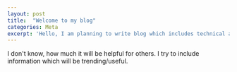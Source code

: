 ```yaml
---
layout: post
title:  "Welcome to my blog"
categories: Meta
excerpt: 'Hello, I am planning to write blog which includes technical as well as my experience in life.'
---
```


I don't know, how much it will be helpful for others. I try to include information which will be trending/useful.  
